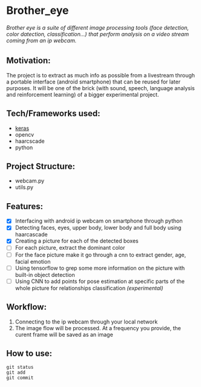 # Brother_eye
###### Brother eye is a suite of different image processing tools (face detection, color datection, classification...) that perform analysis on a video stream coming from an ip webcam.

## Motivation: 
The project is to extract as much info as possible from a livestream through a portable interface (android smartphone) that can be reused for later purposes. It will be one of the brick (with sound, speech, language analysis and reinforcement learning) of a bigger experimental project.

## Tech/Frameworks used:
- [keras](https://keras.io/)
- opencv
- haarcscade
- python

## Project Structure:
- webcam.py
- utils.py

## Features:
- [x] Interfacing with android ip webcam on smartphone through python
- [x] Detecting faces, eyes, upper body, lower body and full body using haarcascade
- [x] Creating a picture for each of the detected boxes
- [ ] For each picture, extract the dominant color
- [ ] For the face picture make it go through a cnn to extract gender, age, facial emotion
- [ ] Using tensorflow to grep some more information on the picture with built-in object detection
- [ ] Using CNN to add points for pose estimation at specific parts of the whole picture for relationships classification *(experimental)*

## Workflow:
1. Connecting to the ip webcam through your local network
2. The image flow will be processed. At a frequency you provide, the curent frame will be saved as an image

## How to use:

```
git status
git add
git commit
```
